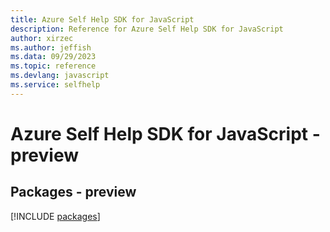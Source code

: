 ```yaml
---
title: Azure Self Help SDK for JavaScript
description: Reference for Azure Self Help SDK for JavaScript
author: xirzec
ms.author: jeffish
ms.data: 09/29/2023
ms.topic: reference
ms.devlang: javascript
ms.service: selfhelp
---
```

# Azure Self Help SDK for JavaScript - preview
## Packages - preview
[!INCLUDE [packages](self-help-index.md)]